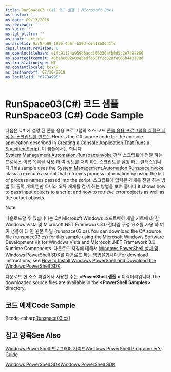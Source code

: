 ```yaml
---
title: RunSpace03 (C#) 코드 샘플 | Microsoft Docs
ms.custom: ''
ms.date: 09/13/2016
ms.reviewer: ''
ms.suite: ''
ms.tgt_pltfrm: ''
ms.topic: article
ms.assetid: 9ac8ab99-1856-4d6f-b30d-c0a18b8dd1fc
caps.latest.revision: 6
ms.openlocfilehash: e1fc91174a959d6acc306330afb8d5c2e7a9a860
ms.sourcegitcommit: 46bebe692689ebedfe65ff2c828fe666b443198d
ms.translationtype: MT
ms.contentlocale: ko-KR
ms.lasthandoff: 07/10/2019
ms.locfileid: "67734995"
---
```

# <a name="runspace03-c-code-sample"></a><span data-ttu-id="03179-102">RunSpace03(C#) 코드 샘플</span><span class="sxs-lookup"><span data-stu-id="03179-102">RunSpace03 (C#) Code Sample</span></span>

<span data-ttu-id="03179-103">다음은 C# 에 설명 된 콘솔 응용 프로그램의 소스 코드 [콘솔 응용 프로그램을 실행은 지정 된 스크립트를 만드는](fd).</span><span class="sxs-lookup"><span data-stu-id="03179-103">Here is the C# source code for the console application described in [Creating a Console Application That Runs a Specified Script](fd).</span></span> <span data-ttu-id="03179-104">이 샘플에서는 합니다 [System.Management.Automation.Runspaceinvoke](/dotnet/api/System.Management.Automation.RunspaceInvoke) 검색 스크립트에 전달 하는 프로세스 이름 목록을 사용 하 여 정보를 처리 하는 스크립트를 실행 하는 클래스입니다.</span><span class="sxs-lookup"><span data-stu-id="03179-104">This sample uses the [System.Management.Automation.Runspaceinvoke](/dotnet/api/System.Management.Automation.RunspaceInvoke) class to execute a script that retrieves process information by using the list of process names passed into the script.</span></span> <span data-ttu-id="03179-105">스크립트에 입력된 개체를 전달 하는 방법 및 출력 개체 뿐만 아니라 오류 개체를 검색 하는 방법을 보여 줍니다.</span><span class="sxs-lookup"><span data-stu-id="03179-105">It shows how to pass input objects to a script and how to retrieve error objects as well as the output objects.</span></span>

> [!NOTE]
> <span data-ttu-id="03179-106">다운로드할 수 있습니다는 C# Microsoft Windows 소프트웨어 개발 키트에 대 한 Windows Vista 및 Microsoft.NET Framework 3.0 런타임 구성 요소를 사용 하 여이 샘플에 대 한 원본 파일 (runspace03.cs).</span><span class="sxs-lookup"><span data-stu-id="03179-106">You can download the C# source file (runspace03.cs) for this sample using the Microsoft Windows Software Development Kit for Windows Vista and Microsoft .NET Framework 3.0 Runtime Components.</span></span> <span data-ttu-id="03179-107">다운로드 지침에 대해서 [Windows PowerShell 설치 및 Windows PowerShell SDK를 다운로드 하는 방법을](/powershell/developer/installing-the-windows-powershell-sdk)합니다.</span><span class="sxs-lookup"><span data-stu-id="03179-107">For download instructions, see [How to Install Windows PowerShell and Download the Windows PowerShell SDK](/powershell/developer/installing-the-windows-powershell-sdk).</span></span>
>
> <span data-ttu-id="03179-108">다운로드 한 소스 파일에서 사용할 수는  **\<PowerShell 샘플 >** 디렉터리입니다.</span><span class="sxs-lookup"><span data-stu-id="03179-108">The downloaded source files are available in the **\<PowerShell Samples>** directory.</span></span>

## <a name="code-sample"></a><span data-ttu-id="03179-109">코드 예제</span><span class="sxs-lookup"><span data-stu-id="03179-109">Code Sample</span></span>

[!code-csharp[Runspace03.cs](../../powershell-sdk-samples/SDK-2.0/csharp/Runspace03/Runspace03.cs#L11-L88 "Runspace03.cs")]

## <a name="see-also"></a><span data-ttu-id="03179-110">참고 항목</span><span class="sxs-lookup"><span data-stu-id="03179-110">See Also</span></span>

[<span data-ttu-id="03179-111">Windows PowerShell 프로그래머 가이드</span><span class="sxs-lookup"><span data-stu-id="03179-111">Windows PowerShell Programmer's Guide</span></span>](./windows-powershell-programmer-s-guide.md)

[<span data-ttu-id="03179-112">Windows PowerShell SDK</span><span class="sxs-lookup"><span data-stu-id="03179-112">Windows PowerShell SDK</span></span>](../windows-powershell-reference.md)